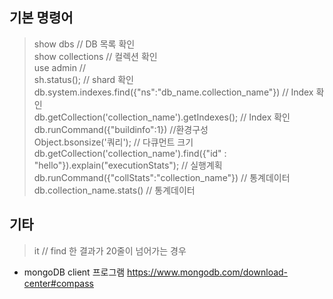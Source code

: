 ## 기본 명령어
> show dbs // DB 목록 확인 </br>
> show collections // 컬렉션 확인 </br>
> use admin //  </br>
> sh.status(); // shard 확인  </br>
> db.system.indexes.find({"ns":"db_name.collection_name"}) // Index 확인</br> 
> db.getCollection('collection_name').getIndexes(); // Index 확인</br>
> db.runCommand({"buildinfo":1}) //환경구성</br>
> Object.bsonsize('쿼리'); // 다큐먼트 크기 </br>
> db.getCollection('collection_name').find({"id" : "hello"}).explain("executionStats"); // 실행계획</br>
> db.runCommand({"collStats":"collection_name"}) // 통계데이터</br>
> db.collection_name.stats() // 통계데이터</br>
## 기타
> it // find 한 결과가 20줄이 넘어가는 경우 


- mongoDB client 프로그램
https://www.mongodb.com/download-center#compass
